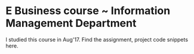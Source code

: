 # E Business course ~ Information Management Department

I studied this course in Aug'17. Find the assignment, project code snippets here.

